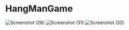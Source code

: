 # HangManGame

![Screenshot (28)](https://github.com/NarendraKumarMadireddy/HangManGame/assets/95516178/32713c52-934b-4d8b-8c6c-4498536ce012)
![Screenshot (31)](https://github.com/NarendraKumarMadireddy/HangManGame/assets/95516178/f0c404f0-a1c6-4b28-870f-7eff5f1df5e6)
![Screenshot (32)](https://github.com/NarendraKumarMadireddy/HangManGame/assets/95516178/52d77957-5950-41b1-9c76-2f58ac2cc4a4)
